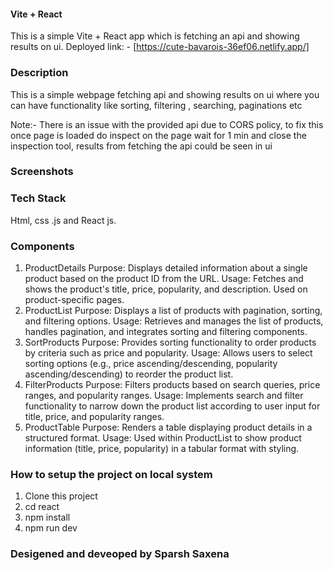 ####  Vite + React
This is a simple Vite + React app which is fetching an api and showing results on ui.
Deployed link: - [https://cute-bavarois-36ef06.netlify.app/]

### Description

This is a simple webpage fetching api and showing results on ui where you can have functionality like sorting, filtering , searching, paginations etc

Note:- There is an issue with the provided api due to CORS policy, to fix this once page is loaded do inspect on the page wait for 1 min and close the 
inspection tool, results from fetching the api could be seen in ui

### Screenshots


### Tech Stack

Html, css .js and React js.

### Components 
1. ProductDetails
Purpose: Displays detailed information about a single product based on the product ID from the URL.
Usage: Fetches and shows the product's title, price, popularity, and description. Used on product-specific pages.
2. ProductList
Purpose: Displays a list of products with pagination, sorting, and filtering options.
Usage: Retrieves and manages the list of products, handles pagination, and integrates sorting and filtering components.
3. SortProducts
Purpose: Provides sorting functionality to order products by criteria such as price and popularity.
Usage: Allows users to select sorting options (e.g., price ascending/descending, popularity ascending/descending) to reorder the product list.
4. FilterProducts
Purpose: Filters products based on search queries, price ranges, and popularity ranges.
Usage: Implements search and filter functionality to narrow down the product list according to user input for title, price, and popularity ranges.
5. ProductTable
Purpose: Renders a table displaying product details in a structured format.
Usage: Used within ProductList to show product information (title, price, popularity) in a tabular format with styling.

### How to setup the project on local system

  1. Clone this project
  2. cd react
  3. npm install
  4. npm run dev

### Desigened and deveoped by Sparsh Saxena

